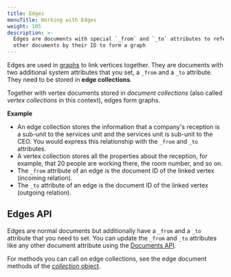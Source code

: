 ```yaml
---
title: Edges
menuTitle: Working with Edges
weight: 105
description: >-
  Edges are documents with special `_from` and `_to` attributes to reference
  other documents by their ID to form a graph
---
```

Edges are used in [graphs](first-steps.md) to link vertices together.
They are documents with two additional system attributes that you set, a
`_from` and a `_to` attribute. They need to be stored in **edge collections**.

Together with vertex documents stored in _document collections_ (also called
_vertex collections_ in this context), edges form graphs.

**Example**

- An edge collection stores the information that a company's reception is a
  sub-unit to the services unit and the services unit is sub-unit to the
  CEO. You would express this relationship with the `_from` and `_to` attributes.
- A vertex collection stores all the properties about the reception, for example,
  that 20 people are working there, the room number, and so on.
- The `_from` attribute of an edge is the document ID of the linked vertex
  (incoming relation).
- The `_to` attribute of an edge is the document ID of the linked vertex
  (outgoing relation).

## Edges API

Edges are normal documents but additionally have a `_from` and a `_to` attribute
that you need to set.
You can update the `_from` and `_to` attributes like any other document attribute
using the [Documents API](../develop/javascript-api/@arangodb/collection-object.md#documents).

For methods you can call on edge collections, see the edge document methods of
the [_collection_ object](../develop/javascript-api/@arangodb/collection-object.md#edge-documents).
